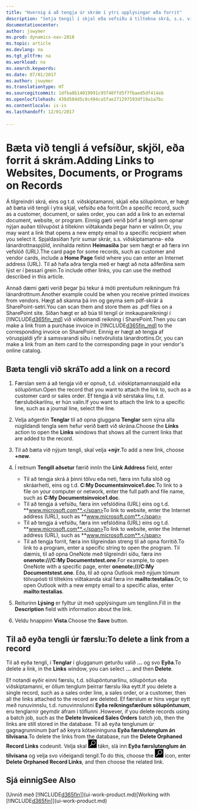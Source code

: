 ```yaml
---
title: "Hvernig á að tengja úr skrám í ytri upplýsingar eða forrit"
description: "Setja tengil í skjal eða vefsíðu á tiltekna skrá, s.s. viðskiptavin eða fylgiskjal."
documentationcenter: 
author: jswymer
ms.prod: dynamics-nav-2018
ms.topic: article
ms.devlang: na
ms.tgt_pltfrm: na
ms.workload: na
ms.search.keywords: 
ms.date: 07/01/2017
ms.author: jswymer
ms.translationtype: HT
ms.sourcegitcommit: 1dfba8b14019991c95f40ffd5f7fbaed5df414eb
ms.openlocfilehash: 438d504d5c8c494ca5fae271297593df19a1a7bc
ms.contentlocale: is-is
ms.lasthandoff: 12/01/2017

---
```

# <a name="adding-links-to-websites-documents-or-programs-on-records"></a><span data-ttu-id="c4452-103">Bæta við tengli á vefsíður, skjöl, eða forrit á skrám.</span><span class="sxs-lookup"><span data-stu-id="c4452-103">Adding Links to Websites, Documents, or Programs on Records</span></span>
<span data-ttu-id="c4452-104">Á tilgreindri skrá, eins og t.d. viðskiptamanni, skjali eða sölupöntun, er hægt að bæta við tengli í ytra skjal, vefsíðu eða forrit.</span><span class="sxs-lookup"><span data-stu-id="c4452-104">On a specific record, such as a customer, document, or sales order, you can add a link to an external document, website, or program.</span></span> <span data-ttu-id="c4452-105">Einnig gæti verið þörf á tengli sem opnar nýjan auðan tölvupóst á tiltekinn viðtakanda þegar hann er valinn.</span><span class="sxs-lookup"><span data-stu-id="c4452-105">Or, you may want a link that opens a new empty email to a specific recipient when you select it.</span></span> <span data-ttu-id="c4452-106">Spjaldasíðan fyrir sumar skrár, s.s. viðskiptamanna- eða lánardrottnaspjöld, innihalda reitinn **Heimasíða** þar sem hægt er að færa inn vefslóð (URL).</span><span class="sxs-lookup"><span data-stu-id="c4452-106">The card page for some records, such as customer and vendor cards, include a **Home Page** field where you can enter an Internet address (URL).</span></span> <span data-ttu-id="c4452-107">Til að hafa aðra tengla með er hægt að nota aðferðina sem lýst er í þessari grein.</span><span class="sxs-lookup"><span data-stu-id="c4452-107">To include other links, you can use the method described in this article.</span></span>

<span data-ttu-id="c4452-108">Annað dæmi gæti verið þegar þú tekur á móti prentuðum reikningum frá lánardrottnum.</span><span class="sxs-lookup"><span data-stu-id="c4452-108">Another example could be when you receive printed invoices from vendors.</span></span> <span data-ttu-id="c4452-109">Hægt að skanna þá inn og geyma sem pdf-skrár á SharePoint-setri.</span><span class="sxs-lookup"><span data-stu-id="c4452-109">You can scan them and store them as .pdf files on a SharePoint site.</span></span> <span data-ttu-id="c4452-110">Síðan hægt er að búa til tengil úr innkaupareikningi í [!INCLUDE[d365fin_md](includes/d365fin_md.md)] við viðkomandi reikning í SharePoint.</span><span class="sxs-lookup"><span data-stu-id="c4452-110">Then you can make a link from a purchase invoice in [!INCLUDE[d365fin_md](includes/d365fin_md.md)] to the corresponding invoice on  SharePoint.</span></span> <span data-ttu-id="c4452-111">Einnig er hægt að tengja af vöruspjaldi yfir á samsvarandi síðu í netvörulista lánardrottins.</span><span class="sxs-lookup"><span data-stu-id="c4452-111">Or, you can make a link from an item card to the corresponding page in your vendor's online catalog.</span></span>
  
## <a name="to-add-a-link-on-a-record"></a><span data-ttu-id="c4452-112">Bæta tengli við skrá</span><span class="sxs-lookup"><span data-stu-id="c4452-112">To add a link on a record</span></span>   
  
1.  <span data-ttu-id="c4452-113">Færslan sem á að tengja við er opnuð, t.d. viðskiptamannaspjald eða sölupöntun.</span><span class="sxs-lookup"><span data-stu-id="c4452-113">Open the record that you want to attach the link to, such as a customer card or sales order.</span></span> <span data-ttu-id="c4452-114">Ef tengja á við sérstaka línu, t.d. færslubókarlínu, er hún valin.</span><span class="sxs-lookup"><span data-stu-id="c4452-114">If you want to attach the link to a specific line, such as a journal line, select the line.</span></span>  
  
2.  <span data-ttu-id="c4452-115">Velja aðgerðin **Tenglar** til að opna gluggana **Tenglar** sem sýna alla núgildandi tengla sem hefur verið bætt við skrána.</span><span class="sxs-lookup"><span data-stu-id="c4452-115">Choose the **Links** action to open the **Links** windows that shows all the current links that are added to the record.</span></span>

3. <span data-ttu-id="c4452-116">Til að bæta við nýjum tengli, skal velja **+nýr**.</span><span class="sxs-lookup"><span data-stu-id="c4452-116">To add a new link, choose **+new**.</span></span> 
  
4.  <span data-ttu-id="c4452-117">Í reitnum **Tengill aðsetur** færið inn</span><span class="sxs-lookup"><span data-stu-id="c4452-117">In the **Link Address** field, enter</span></span>

    -   <span data-ttu-id="c4452-118">Til að tengja skrá á þinni tölvu eða neti, færa inn fulla slóð og skráarheiti, eins og t.d. **C:My Documentsinvoice1.doc**.</span><span class="sxs-lookup"><span data-stu-id="c4452-118">To link to a file on your computer or network, enter the full path and file name, such as  **C:My Documentsinvoice1.doc**.</span></span>
    -   <span data-ttu-id="c4452-119">Til að tengja á vefsíðu, færa inn vefslóðina (URL) eins og t.d. **www.microsoft.com**.</span><span class="sxs-lookup"><span data-stu-id="c4452-119">To link to website, enter the Internet address (URL), such as **www.microsoft.com**.</span></span> 
    -   <span data-ttu-id="c4452-120">Til að tengja á vefsíðu, færa inn vefslóðina (URL) eins og t.d. **www.microsoft.com**.</span><span class="sxs-lookup"><span data-stu-id="c4452-120">To link to website, enter the Internet address (URL), such as **www.microsoft.com**.</span></span> 
    -   <span data-ttu-id="c4452-121">Til að tengja forrit, færa inn tilgreindan streng til að opna forritið.</span><span class="sxs-lookup"><span data-stu-id="c4452-121">To link to a program, enter a specific string to open the program.</span></span> <span data-ttu-id="c4452-122">Til dæmis, til að opna OneNote með tilgreindri síðu, færa inn **onenote:///C:My Documentstest.one**.</span><span class="sxs-lookup"><span data-stu-id="c4452-122">For example, to open OneNote with a specific page, enter **onenote:///C:My Documentstest.one**.</span></span> <span data-ttu-id="c4452-123">Eða, til að opna Outlook með nýjum tómum tölvupósti til tiltekins viðtakanda skal færa inn **mailto:testalias**.</span><span class="sxs-lookup"><span data-stu-id="c4452-123">Or, to open Outlook with a new empty email to a specific alias, enter **mailto:testalias**.</span></span>  
  
5.  <span data-ttu-id="c4452-124">Reiturinn **Lýsing** er fylltur út með upplýsingum um tengilinn.</span><span class="sxs-lookup"><span data-stu-id="c4452-124">Fill in the **Description** field with information about the link.</span></span>  
  
6.  <span data-ttu-id="c4452-125">Veldu hnappinn **Vista**.</span><span class="sxs-lookup"><span data-stu-id="c4452-125">Choose the **Save** button.</span></span>  
  
## <a name="to-delete-a-link-from-a-record"></a><span data-ttu-id="c4452-126">Til að eyða tengli úr færslu:</span><span class="sxs-lookup"><span data-stu-id="c4452-126">To delete a link from a record</span></span>  
  
<span data-ttu-id="c4452-127">Til að eyða tengli, í **Tenglar** í glugganum geturðu valið **...** og svo **Eyða**.</span><span class="sxs-lookup"><span data-stu-id="c4452-127">To delete a link, in the **Links** window, you can select **...** and then **Delete**.</span></span>

<span data-ttu-id="c4452-128">Ef notandi eyðir einni færslu, t.d. sölupöntunarlínu, sölupöntun eða viðskiptamanni, er öllum tenglum þeirrar færslu líka eytt.</span><span class="sxs-lookup"><span data-stu-id="c4452-128">If you delete a single record, such as a sales order line, a sales order, or a customer, then all the links attached to the record are deleted.</span></span> <span data-ttu-id="c4452-129">Ef færslum er hins vegar eytt með runuvinnslu, t.d. runuvinnslunni **Eyða reikningsfærðum sölupöntunum**, eru tenglarnir geymdir áfram í töflunni .</span><span class="sxs-lookup"><span data-stu-id="c4452-129">However, if you delete records using a batch job, such as the **Delete Invoiced Sales Orders** batch job, then the links are still stored in the database.</span></span> <span data-ttu-id="c4452-130">Til að eyða tenglunum úr gagnagrunninum þarf að keyra kótaeininguna **Eyða færslutenglum án tilvísana**.</span><span class="sxs-lookup"><span data-stu-id="c4452-130">To delete the links from the database, run the **Delete Orphaned Record Links** codeunit.</span></span> <span data-ttu-id="c4452-131">Velja skal ![Leit að síðu eða skýrslu](media/ui-search/search_small.png "Leit að síðu eða skýrslu táknið") tákn, slá inn **Eyða færslutenglum án tilvísana** og velja svo viðeigandi tengil.</span><span class="sxs-lookup"><span data-stu-id="c4452-131">To do this, choose the ![Search for Page or Report](media/ui-search/search_small.png "Search for Page or Report icon") icon, enter **Delete Orphaned Record Links**, and then choose the related link.</span></span>   
  
<!-- ### To run delete orphaned record links  
  
1.  Choose the ![Search for Page or Report](media/ui-search/search_small.png "Search for Page or Report icon") icon, enter **Data Deletion**, and then choose the related link.  
  
2.  On the **Data Deletion** page, choose **Tasks**, and then choose **Delete Orphaned Record Links**.  -->
  
## <a name="see-also"></a><span data-ttu-id="c4452-132">Sjá einnig</span><span class="sxs-lookup"><span data-stu-id="c4452-132">See Also</span></span>  
<span data-ttu-id="c4452-133">[Unnið með [!INCLUDE[d365fin](includes/d365fin_md.md)]](ui-work-product.md)</span><span class="sxs-lookup"><span data-stu-id="c4452-133">[Working with [!INCLUDE[d365fin](includes/d365fin_md.md)]](ui-work-product.md)</span></span>  
